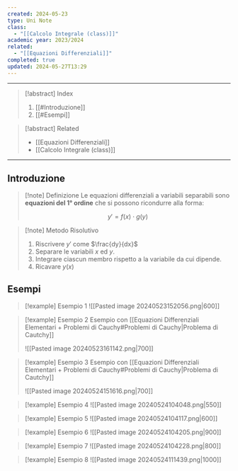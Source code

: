 ```yaml
---
created: 2024-05-23
type: Uni Note
class:
  - "[[Calcolo Integrale (class)]]"
academic year: 2023/2024
related:
  - "[[Equazioni Differenziali]]"
completed: true
updated: 2024-05-27T13:29
---
```

---

>[!abstract] Index
>1. [[#Introduzione]]
>2. [[#Esempi]]

>[!abstract] Related
>- [[Equazioni Differenziali]]
>- [[Calcolo Integrale (class)]]

---

## Introduzione

>[!note] Definizione
>Le equazioni differenziali a variabili separabili sono **equazioni del 1° ordine** che si possono ricondurre alla forma:
>
>$$
>y'=f(x)\cdot g(y)
>$$
>

>[!note] Metodo Risolutivo
>1. Riscrivere $y'$ come $\frac{dy}{dx}$
>2. Separare le variabili $x$ ed $y$.
>3. Integrare ciascun membro rispetto a la variabile da cui dipende.
>4. Ricavare $y(x)$

## Esempi

>[!example] Esempio 1
>![[Pasted image 20240523152056.png|600]]

>[!example] Esempio 2
>Esempio con [[Equazioni Differenziali Elementari + Problemi di Cauchy#Problemi di Cauchy|Problema di Cautchy]]
>
>![[Pasted image 20240523161142.png|700]]

>[!example] Esempio 3
>Esempio con [[Equazioni Differenziali Elementari + Problemi di Cauchy#Problemi di Cauchy|Problema di Cautchy]]
>
>![[Pasted image 20240524151616.png|700]]

>[!example] Esempio 4
>![[Pasted image 20240524104048.png|550]]

>[!example] Esempio 5
>![[Pasted image 20240524104117.png|600]]

>[!example] Esempio 6
>![[Pasted image 20240524104205.png|900]]

>[!example] Esempio 7
>![[Pasted image 20240524104228.png|800]]

>[!example] Esempio 8
>![[Pasted image 20240524111439.png|1000]]

